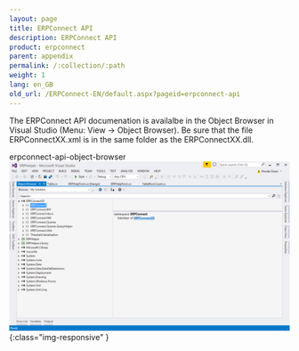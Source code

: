 ```yaml
---
layout: page
title: ERPConnect API
description: ERPConnect API
product: erpconnect
parent: appendix
permalink: /:collection/:path
weight: 1
lang: en_GB
old_url: /ERPConnect-EN/default.aspx?pageid=erpconnect-api
---
```


The ERPConnect API documenation is availalbe in the Object Browser in Visual Studio (Menu: View -> Object Browser). Be sure that the file ERPConnectXX.xml is in the same folder as the ERPConnectXX.dll.

erpconnect-api-object-browser
![erpconnect-api-object-browser](/img/content/erpconnect-api-object-browser.jpg){:class="img-responsive" }